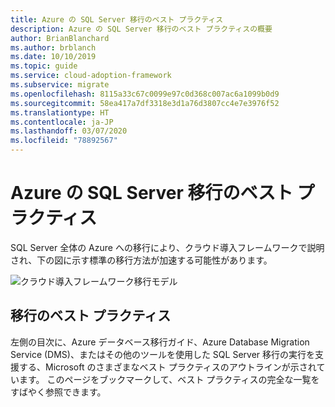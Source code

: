 ```yaml
---
title: Azure の SQL Server 移行のベスト プラクティス
description: Azure の SQL Server 移行のベスト プラクティスの概要
author: BrianBlanchard
ms.author: brblanch
ms.date: 10/10/2019
ms.topic: guide
ms.service: cloud-adoption-framework
ms.subservice: migrate
ms.openlocfilehash: 8115a33c67c0099e97c0d368c007ac6a1099b0d9
ms.sourcegitcommit: 58ea417a7df3318e3d1a76d3807cc4e7e3976f52
ms.translationtype: HT
ms.contentlocale: ja-JP
ms.lasthandoff: 03/07/2020
ms.locfileid: "78892567"
---
```

# <a name="sql-server-migration-best-practices-for-azure"></a>Azure の SQL Server 移行のベスト プラクティス

SQL Server 全体の Azure への移行により、クラウド導入フレームワークで説明され、下の図に示す標準の移行方法が加速する可能性があります。

![クラウド導入フレームワーク移行モデル](../../_images/operational-transformation-migrate.png)

## <a name="migration-best-practices"></a>移行のベスト プラクティス

左側の目次に、Azure データベース移行ガイド、Azure Database Migration Service (DMS)、またはその他のツールを使用した SQL Server 移行の実行を支援する、Microsoft のさまざまなベスト プラクティスのアウトラインが示されています。 このページをブックマークして、ベスト プラクティスの完全な一覧をすばやく参照できます。
